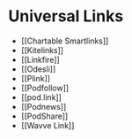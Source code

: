 # Universal Links
* [[Chartable Smartlinks]]
* [[Kitelinks]]
* [[Linkfire]]
* [[Odesli]]
* [[Plink]]
* [[Podfollow]]
* [[pod.link]]
* [[Podnews]]
* [[PodShare]]
* [[Wavve Link]]
